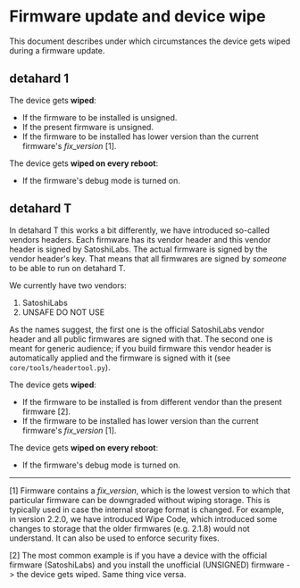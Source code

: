 # Firmware update and device wipe

This document describes under which circumstances the device gets wiped during a firmware
update.

## detahard 1

The device gets **wiped**:
- If the firmware to be installed is unsigned.
- If the present firmware is unsigned.
- If the firmware to be installed has lower version than the current firmware's
_fix_version_ [1].

The device gets **wiped on every reboot**:
- If the firmware's debug mode is turned on.

## detahard T

In detahard T this works a bit differently, we have introduced so-called vendors headers.
Each firmware has its vendor header and this vendor header is signed by SatoshiLabs. The
actual firmware is signed by the vendor header's key. That means that all firmwares are
signed by _someone_ to be able to run on detahard T.

We currently have two vendors:

1. SatoshiLabs
2. UNSAFE DO NOT USE

As the names suggest, the first one is the official SatoshiLabs vendor header and all
public firmwares are signed with that. The second one is meant for generic audience; if
you build firmware this vendor header is automatically applied and the firmware is signed
with it (see `core/tools/headertool.py`).

The device gets **wiped**:
- If the firmware to be installed is from different vendor than the present firmware [2].
- If the firmware to be installed has lower version than the current firmware's
_fix_version_ [1].

The device gets **wiped on every reboot**:
- If the firmware's debug mode is turned on.

----

[1] Firmware contains a _fix_version_, which is the lowest version to which that
particular firmware can be downgraded without wiping storage. This is typically used in
case the internal storage format is changed. For example, in version 2.2.0, we have
introduced Wipe Code, which introduced some changes to storage that the older firmwares
(e.g. 2.1.8) would not understand. It can also be used to enforce security fixes.

[2] The most common example is if you have a device with the official firmware
(SatoshiLabs) and you install the unofficial (UNSIGNED) firmware -> the device gets
wiped. Same thing vice versa.
